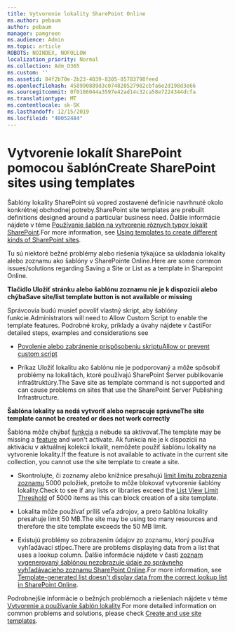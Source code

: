 ```yaml
---
title: Vytvorenie lokality SharePoint Online
ms.author: pebaum
author: pebaum
manager: pamgreen
ms.audience: Admin
ms.topic: article
ROBOTS: NOINDEX, NOFOLLOW
localization_priority: Normal
ms.collection: Adm_O365
ms.custom: ''
ms.assetid: 84f2b70e-2b23-4039-8305-85783798feed
ms.openlocfilehash: 458990889d3c074820527982cbfa6e2d198d3e66
ms.sourcegitcommit: 0f0186044a3597e42ad14c32ca58e7224344dcfa
ms.translationtype: MT
ms.contentlocale: sk-SK
ms.lasthandoff: 12/15/2019
ms.locfileid: "40052484"
---
```

# <a name="create-sharepoint-sites-using-templates"></a><span data-ttu-id="d8b25-102">Vytvorenie lokalít SharePoint pomocou šablón</span><span class="sxs-lookup"><span data-stu-id="d8b25-102">Create SharePoint sites using templates</span></span>

<span data-ttu-id="d8b25-103">Šablóny lokality SharePoint sú vopred zostavené definície navrhnuté okolo konkrétnej obchodnej potreby.</span><span class="sxs-lookup"><span data-stu-id="d8b25-103">SharePoint site templates are prebuilt definitions designed around a particular business need.</span></span> <span data-ttu-id="d8b25-104">Ďalšie informácie nájdete v téme [Používanie šablón na vytvorenie rôznych typov lokalít SharePoint](https://support.office.com/article/using-templates-to-create-different-kinds-of-sharepoint-sites-449eccec-ff99-4cf3-b62e-dcfee37e8da4).</span><span class="sxs-lookup"><span data-stu-id="d8b25-104">For more information, see [Using templates to create different kinds of SharePoint sites](https://support.office.com/article/using-templates-to-create-different-kinds-of-sharepoint-sites-449eccec-ff99-4cf3-b62e-dcfee37e8da4).</span></span>

<span data-ttu-id="d8b25-105">Tu sú niektoré bežné problémy alebo riešenia týkajúce sa ukladania lokality alebo zoznamu ako šablóny v SharePointe Online.</span><span class="sxs-lookup"><span data-stu-id="d8b25-105">Here are some common issues/solutions regarding Saving a Site or List as a template in Sharepoint Online.</span></span> 

<span data-ttu-id="d8b25-106">**Tlačidlo Uložiť stránku alebo šablónu zoznamu nie je k dispozícii alebo chýba**</span><span class="sxs-lookup"><span data-stu-id="d8b25-106">**Save site/list template button is not available or missing**</span></span>

<span data-ttu-id="d8b25-107">Správcovia budú musieť povoliť vlastný skript, aby šablóny funkcie.</span><span class="sxs-lookup"><span data-stu-id="d8b25-107">Administrators will need to Allow Custom Script to enable the template features.</span></span> <span data-ttu-id="d8b25-108">Podrobné kroky, príklady a úvahy nájdete v časti</span><span class="sxs-lookup"><span data-stu-id="d8b25-108">For detailed steps, examples and considerations see</span></span> 

- [<span data-ttu-id="d8b25-109">Povolenie alebo zabránenie prispôsobeniu skriptu</span><span class="sxs-lookup"><span data-stu-id="d8b25-109">Allow or prevent custom script</span></span>](https://docs.microsoft.com/sharepoint/allow-or-prevent-custom-script)

- <span data-ttu-id="d8b25-110">Príkaz Uložiť lokalitu ako šablónu nie je podporovaný a môže spôsobiť problémy na lokalitách, ktoré používajú SharePoint Server publikovanie infraštruktúry.</span><span class="sxs-lookup"><span data-stu-id="d8b25-110">The Save site as template command is not supported and can cause problems on sites that use the SharePoint Server Publishing Infrastructure.</span></span>

<span data-ttu-id="d8b25-111">**Šablóna lokality sa nedá vytvoriť alebo nepracuje správne**</span><span class="sxs-lookup"><span data-stu-id="d8b25-111">**The site template cannot be created or does not work correctly**</span></span>

<span data-ttu-id="d8b25-112">Šablóna môže chýbať [funkcia](https://social.technet.microsoft.com/wiki/contents/articles/14423.sharepoint-2013-existing-features-guid.aspx) a nebude sa aktivovať.</span><span class="sxs-lookup"><span data-stu-id="d8b25-112">The template may be missing a [feature](https://social.technet.microsoft.com/wiki/contents/articles/14423.sharepoint-2013-existing-features-guid.aspx) and won't activate.</span></span> <span data-ttu-id="d8b25-113">Ak funkcia nie je k dispozícii na aktiváciu v aktuálnej kolekcii lokalít, nemôžete použiť šablónu lokality na vytvorenie lokality.</span><span class="sxs-lookup"><span data-stu-id="d8b25-113">If the feature is not available to activate in the current site collection, you cannot use the site template to create a site.</span></span>

- <span data-ttu-id="d8b25-114">Skontrolujte, či zoznamy alebo knižnice presahujú [limit limitu zobrazenia zoznamu](https://support.office.com/article/Manage-large-lists-and-libraries-in-SharePoint-B8588DAE-9387-48C2-9248-C24122F07C59) 5000 položiek, pretože to môže blokovať vytvorenie šablóny lokality.</span><span class="sxs-lookup"><span data-stu-id="d8b25-114">Check to see if any lists or libraries exceed the [List View Limit Threshold](https://support.office.com/article/Manage-large-lists-and-libraries-in-SharePoint-B8588DAE-9387-48C2-9248-C24122F07C59) of 5000 items as this can block creation of a site template.</span></span>

- <span data-ttu-id="d8b25-115">Lokalita môže používať príliš veľa zdrojov, a preto šablóna lokality presahuje limit 50 MB.</span><span class="sxs-lookup"><span data-stu-id="d8b25-115">The site may be using too many resources and therefore the site template exceeds the 50 MB limit.</span></span>


- <span data-ttu-id="d8b25-116">Existujú problémy so zobrazením údajov zo zoznamu, ktorý používa vyhľadávací stĺpec.</span><span class="sxs-lookup"><span data-stu-id="d8b25-116">There are problems displaying data from a list that uses a lookup column.</span></span> <span data-ttu-id="d8b25-117">Ďalšie informácie nájdete v časti [zoznam vygenerovaný šablónou nezobrazuje údaje zo správneho vyhľadávacieho zoznamu SharePoint Online](https://docs.microsoft.com/sharepoint/support/lists-and-libraries/template-generated-list-incorrect-data).</span><span class="sxs-lookup"><span data-stu-id="d8b25-117">For more information, see [Template-generated list doesn't display data from the correct lookup list in SharePoint Online](https://docs.microsoft.com/sharepoint/support/lists-and-libraries/template-generated-list-incorrect-data).</span></span>

<span data-ttu-id="d8b25-118">Podrobnejšie informácie o bežných problémoch a riešeniach nájdete v téme [Vytvorenie a používanie šablón lokality](https://support.office.com/article/Create-and-use-site-templates-60371B0F-00E0-4C49-A844-34759EBDD989).</span><span class="sxs-lookup"><span data-stu-id="d8b25-118">For more detailed information on common problems and solutions, please check [Create and use site templates](https://support.office.com/article/Create-and-use-site-templates-60371B0F-00E0-4C49-A844-34759EBDD989).</span></span>



